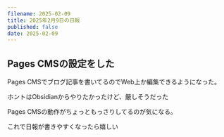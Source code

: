 ```yaml
---
filename: 2025-02-09
title: 2025年2月9日の日報
published: false
date: 2025-02-09
---
```

## Pages CMSの設定をした

Pages CMSでブログ記事を書いてるのでWeb上か編集できるようになった。

ホントはObsidianからやりたかったけど、厳しそうだった

Pages CMSの動作がちょっともっさりしてるのが気になる。

これで日報が書きやすくなったら嬉しい